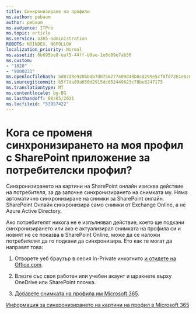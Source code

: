 ```yaml
---
title: Синхронизиране на профили
ms.author: pebaum
author: pebaum
ms.audience: ITPro
ms.topic: article
ms.service: o365-administration
ROBOTS: NOINDEX, NOFOLLOW
localization_priority: Normal
ms.assetid: 6b695be8-eaf5-44ff-b0ae-1e0d89e7ab36
ms.custom:
- "1828"
- "9000231"
ms.openlocfilehash: 5d07d8e9206b4b7d0756277409d48b0cd299e5cf0fd7261e6c0ad75dfe8648f1
ms.sourcegitcommit: b5f7da89a650d2915dc652449623c78be6247175
ms.translationtype: MT
ms.contentlocale: bg-BG
ms.lasthandoff: 08/05/2021
ms.locfileid: "53957422"
---
```

# <a name="when-do-my-profile-changes-sync-to-the-sharepoint-user-profile-application"></a>Кога се променя синхронизирането на моя профил с SharePoint приложение за потребителски профил?

Синхронизирането на картини на SharePoint онлайн изисква действие на потребителя, за да започне синхронизирането на снимката му. Няма автоматично синхронизиране на снимки за SharePoint онлайн. SharePoint Онлайн синхронизира само снимки от Exchange Online, а не Azure Active Directory.

Ако потребителят никога не е изпълнявал действие, което ще подкани синхронизирането или ако е актуализирал снимката на профила си и новият не се показва в SharePoint Online, може да се наложи потребителят да го подкани да синхронизира. Ето как те могат да направят това:

1. Отворете уеб браузър в сесия In-Private инкогнито [и отидете на Office.com](https://www.office.com/).

2. Влезте със своя работен или учебен акаунт и щракнете върху OneDrive или SharePoint плочка.

3. [Добавете снимката на профила им Microsoft 365](https://support.office.com/article/Add-your-profile-photo-to-Office-365-2eaf93fd-b3f1-43b9-9cdc-bdcd548435b7).

[Информация за синхронизирането на картини на профил в Microsoft 365](https://support.office.com/article/Information-about-user-profile-synchronization-in-SharePoint-Online-177eb196-5887-43c9-84c3-b98a43d35129)

